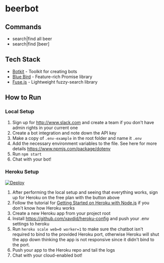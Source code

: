# beerbot

## Commands

* search|find all beer
* search|find [beer]

## Tech Stack

* [Botkit](https://howdy.ai/botkit/) - Toolkit for creating bots
* [Blue Bird](http://bluebirdjs.com/) - Feature-rich Promise library
* [Fuse.js](http://fusejs.io/) - Lightweight fuzzy-search library

## How to Run

### Local Setup

1. Sign up for <http://www.slack.com> and create a team if you don't have admin rights in your current one
2. Create a bot integration and note down the API key
3. Make a copy of `.env-example` in the root folder and name it `.env`
4. Add the necessary environment variables to the file. See here for more details  <https://www.npmjs.com/package/dotenv>
5. Run `npm start`
6. Chat with your bot!

### Heroku Setup

[![Deploy](https://www.herokucdn.com/deploy/button.svg)](https://heroku.com/deploy)

1. After performing the local setup and seeing that everything works, sign up for Heroku on the free plan with the button above
2. Follow the tutorial for [Getting Started on Heroku with Node.js](https://devcenter.heroku.com/articles/getting-started-with-nodejs) if you don't know how Heroku works
3. Create a new Heroku app from your project root
4. Install <https://github.com/xavdid/heroku-config> and push your .env settings to heroku
5. Run `heroku scale web=0 worker=1` to make sure the chatbot isn't required to bind to the provided Heroku port, otherwise Heroku will shut the app down thinking the app is not responsive since it didn't bind to the port.
6. Push your app to the Heroku repo and tail the logs
7. Chat with your cloud-enabled bot!
